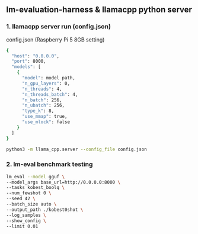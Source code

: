 ## lm-evaluation-harness & llamacpp python server

### 1. llamacpp server run (config.json)

config.json (Raspberry Pi 5 8GB setting)
```bash
{
  "host": "0.0.0.0",
  "port": 8000,
  "models": [
    {
      "model": model path,
      "n_gpu_layers": 0,
      "n_threads": 4,
      "n_threads_batch": 4,
      "n_batch": 256,
      "n_ubatch": 256,
      "type_k": 8,
      "use_mmap": true,
      "use_mlock": false
    }
  ]
}
```
```bash
python3 -m llama_cpp.server --config_file config.json
```

### 2. lm-eval benchmark testing
```bash
lm_eval --model gguf \
--model_args base_url=http://0.0.0.0:8000 \
--tasks kobest_boolq \
--num_fewshot 0 \
--seed 42 \
--batch_size auto \
--output_path ./kobest0shot \
--log_samples \
--show_config \
--limit 0.01
```
